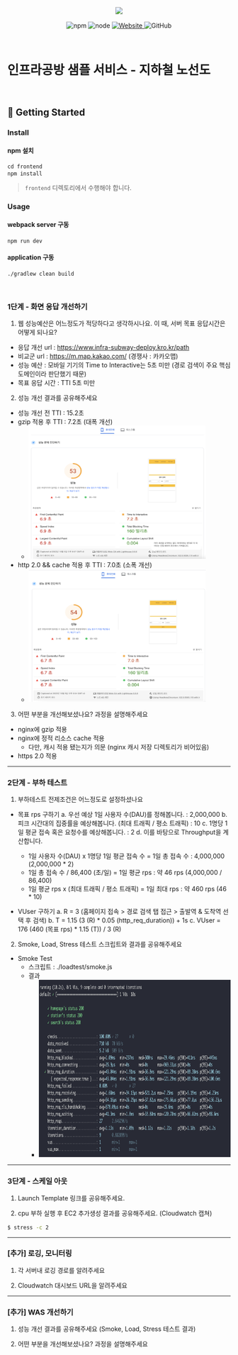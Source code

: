 <p align="center">
    <img width="200px;" src="https://raw.githubusercontent.com/woowacourse/atdd-subway-admin-frontend/master/images/main_logo.png"/>
</p>
<p align="center">
  <img alt="npm" src="https://img.shields.io/badge/npm-%3E%3D%205.5.0-blue">
  <img alt="node" src="https://img.shields.io/badge/node-%3E%3D%209.3.0-blue">
  <a href="https://edu.nextstep.camp/c/R89PYi5H" alt="nextstep atdd">
    <img alt="Website" src="https://img.shields.io/website?url=https%3A%2F%2Fedu.nextstep.camp%2Fc%2FR89PYi5H">
  </a>
  <img alt="GitHub" src="https://img.shields.io/github/license/next-step/atdd-subway-service">
</p>

<br>

# 인프라공방 샘플 서비스 - 지하철 노선도

<br>

## 🚀 Getting Started

### Install
#### npm 설치
```
cd frontend
npm install
```
> `frontend` 디렉토리에서 수행해야 합니다.

### Usage
#### webpack server 구동
```
npm run dev
```
#### application 구동
```
./gradlew clean build
```
<br>


### 1단계 - 화면 응답 개선하기
1. 웹 성능예산은 어느정도가 적당하다고 생각하시나요. 이 때, 서버 목표 응답시간은 어떻게 되나요?

* 응답 개선 url : https://www.infra-subway-deploy.kro.kr/path
* 비교군 url : https://m.map.kakao.com/ (경쟁사 : 카카오맵)
* 성능 예산 : 모바일 기기의 Time to Interactive는 5초 미만 (경로 검색이 주요 핵심 도메인이라 판단했기 때문)
* 목표 응답 시간 : TTI 5초 미만

2. 성능 개선 결과를 공유해주세요

* 성능 개선 전 TTI : 15.2초
* gzip 적용 후 TTI : 7.2초 (대폭 개선)
   * <img src="./src/main/resources/static/images/perf/gzip_mobile.png" width="400" height="300" title="image2"/>
* http 2.0 && cache 적용 후 TTI : 7.0초 (소폭 개선)
   * <img src="./src/main/resources/static/images/perf/gzip-cache_mobile.png" width="400" height="300" title="image1">

3. 어떤 부분을 개선해보셨나요? 과정을 설명해주세요

* nginx에 gzip 적용
* nginx에 정적 리소스 cache 적용
   * 다만, 캐시 적용 됐는지가 의문 (nginx 캐시 저장 디렉토리가 비어있음)
* https 2.0 적용

---

### 2단계 - 부하 테스트 
1. 부하테스트 전제조건은 어느정도로 설정하셨나요
* 목표 rps 구하기
  a. 우선 예상 1일 사용자 수(DAU)를 정해봅니다. : 2,000,000
  b. 피크 시간대의 집중률을 예상해봅니다. (최대 트래픽 / 평소 트래픽) : 10
  c. 1명당 1일 평균 접속 혹은 요청수를 예상해봅니다. : 2
  d. 이를 바탕으로 Throughput을 계산합니다. 
     - 1일 사용자 수(DAU) x 1명당 1일 평균 접속 수 = 1일 총 접속 수 : 4,000,000 (2,000,000 * 2)
     - 1일 총 접속 수 / 86,400 (초/일) = 1일 평균 rps : 약 46 rps (4,000,000 / 86,400)
     - 1일 평균 rps x (최대 트래픽 / 평소 트래픽) = 1일 최대 rps : 약 460 rps (46 * 10)

* VUser 구하기
  a. R = 3 (홈페이지 접속 > 경로 검색 탭 접근 > 출발역 & 도착역 선택 후 검색)
  b. T = 1.15 (3 (R) * 0.05 (http_req_duration)) + 1s
  c. VUser = 176 (460 (목표 rps) * 1.15 (T)) / 3 (R)

2. Smoke, Load, Stress 테스트 스크립트와 결과를 공유해주세요

* Smoke Test
  * 스크립트 : ./loadtest/smoke.js
  * 결과
    * <img src="./src/main/resources/static/images/loadtest/smoke_test.png" width="600" height="400">

---

### 3단계 - 스케일 아웃

1. Launch Template 링크를 공유해주세요.

2. cpu 부하 실행 후 EC2 추가생성 결과를 공유해주세요. (Cloudwatch 캡쳐)

```sh
$ stress -c 2
```

---

### [추가] 로깅, 모니터링
1. 각 서버내 로깅 경로를 알려주세요

2. Cloudwatch 대시보드 URL을 알려주세요
---

### [추가] WAS 개선하기
1. 성능 개선 결과를 공유해주세요 (Smoke, Load, Stress 테스트 결과)

2. 어떤 부분을 개선해보셨나요? 과정을 설명해주세요
